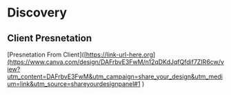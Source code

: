 # Discovery
## Client Presnetation
[Presnetation From Client]([https://link-url-here.org](https://www.canva.com/design/DAFrbvE3FwM/n12qDKdJqfQfdif7ZIR6cw/view?utm_content=DAFrbvE3FwM&utm_campaign=share_your_design&utm_medium=link&utm_source=shareyourdesignpanel#1 )

